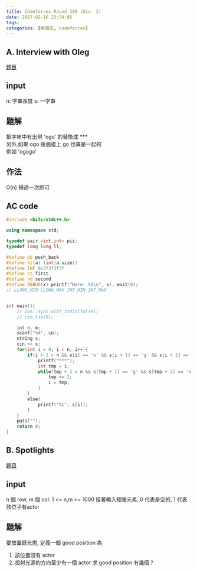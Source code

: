 ```yaml
---
title: Codeforces Round 380 (Div. 2)
date: 2017-02-16 23:54:05
tags:
categories: [解題區, Codeforces]
---
```


## A. Interview with Oleg
[題目](http://codeforces.com/contest/738/problem/A)

## input
n: 字串長度
s: 一字串

## 題解
把字串中有出現 'ogo' 的替換成 *** <br>
另外,如果 ogo 後面接上 go 也算是一起的<br>
例如 'ogogo'

## 作法
O(n) 掃過一次即可

## AC code
```cpp
#include <bits/stdc++.h>

using namespace std;

typedef pair <int,int> pii;
typedef long long ll;

#define pb push_back
#define sz(a) (int)a.size()
#define INF 0x3f3f3f3f
#define st first
#define nd second
#define DEBUG(x) printf("Here: %d\n", x), exit(0);
// LLONG_MIN LLONG_MAX INT_MIN INT_MAX


int main(){
    // ios::sync_with_stdio(false);
    // cin.tie(0);

	int n, m;
	scanf("%d", &n);
	string s;
	cin >> s;
	for(int i = 0; i < n; i++){
		if(i + 2 < n && s[i] == 'o' && s[i + 1] == 'g' && s[i + 2] == 'o'){
			printf("***");
			int tmp = i;
			while(tmp + 2 < n && s[tmp + 1] == 'g' && s[tmp + 2] == 'o'){
				tmp += 2;
				i = tmp;
			}
		}
		else{
			printf("%c", s[i]);
		}
	}
	puts("");
    return 0;
}
```

## B. Spotlights
[題目](http://codeforces.com/contest/738/problem/B)

## input
n 個 row, m 個 col: 1 <= n,m <= 1000
接著輸入矩陣元素, 0 代表是空的, 1 代表該位子有actor

## 題解
要放置鎂光燈, 定義一個 good position 為
1. 該位置沒有 actor
2. 投射光源的方向至少有一個 actor
求 good position 有幾個？
